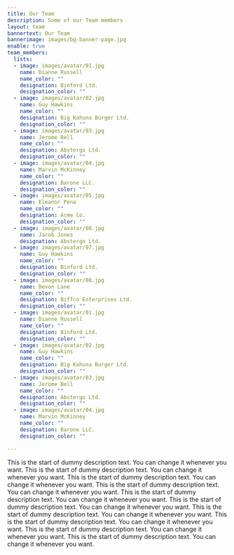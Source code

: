 ```yaml
---
title: Our Team
description: Some of our Team members
layout: team
bannertext: Our Team
bannerimage: images/bg-banner-page.jpg
enable: true
team_members:
  lists:
  - image: images/avatar/01.jpg
    name: Dianne Russell
    name_color: ""
    designation: Binford Ltd.
    designation_color: ""
  - image: images/avatar/02.jpg
    name: Guy Hawkins
    name_color: ""
    designation: Big Kahuna Burger Ltd.
    designation_color: ""
  - image: images/avatar/03.jpg
    name: Jerome Bell
    name_color: ""
    designation: Abstergo Ltd.
    designation_color: ""
  - image: images/avatar/04.jpg
    name: Marvin McKinney
    name_color: ""
    designation: Barone LLC.
    designation_color: ""
  - image: images/avatar/05.jpg
    name: Eleanor Pena
    name_color: ""
    designation: Acme Co.
    designation_color: ""
  - image: images/avatar/06.jpg
    name: Jacob Jones
    designation: Abstergo Ltd.
  - image: images/avatar/07.jpg
    name: Guy Hawkins
    name_color: ""
    designation: Binford Ltd.
    designation_color: ""
  - image: images/avatar/08.jpg
    name: Devon Lane
    name_color: ""
    designation: Biffco Enterprises Ltd.
    designation_color: ""
  - image: images/avatar/01.jpg
    name: Dianne Russell
    name_color: ""
    designation: Binford Ltd.
    designation_color: ""
  - image: images/avatar/02.jpg
    name: Guy Hawkins
    name_color: ""
    designation: Big Kahuna Burger Ltd.
    designation_color: ""
  - image: images/avatar/03.jpg
    name: Jerome Bell
    name_color: ""
    designation: Abstergo Ltd.
    designation_color: ""
  - image: images/avatar/04.jpg
    name: Marvin McKinney
    name_color: ""
    designation: Barone LLC.
    designation_color: ""

---
```

This is the start of dummy description text. You can change it whenever you want. This is the start of dummy description text. You can change it whenever you want. This is the start of dummy description text. You can change it whenever you want. This is the start of dummy description text. You can change it whenever you want. This is the start of dummy description text. You can change it whenever you want. This is the start of dummy description text. You can change it whenever you want. This is the start of dummy description text. You can change it whenever you want. This is the start of dummy description text. You can change it whenever you want. This is the start of dummy description text. You can change it whenever you want. This is the start of dummy description text. You can change it whenever you want.